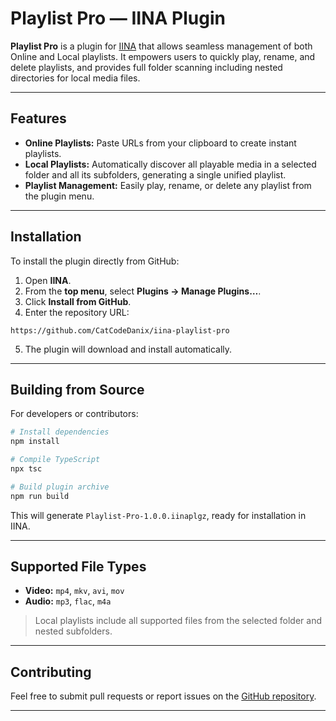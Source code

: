# Playlist Pro — IINA Plugin

**Playlist Pro** is a plugin for [IINA](https://iina.io/) that allows seamless management of both Online and Local playlists. It empowers users to quickly play, rename, and delete playlists, and provides full folder scanning including nested directories for local media files.

---

## Features

- **Online Playlists:** Paste URLs from your clipboard to create instant playlists.
- **Local Playlists:** Automatically discover all playable media in a selected folder and all its subfolders, generating a single unified playlist.
- **Playlist Management:** Easily play, rename, or delete any playlist from the plugin menu.

---

## Installation

To install the plugin directly from GitHub:

1. Open **IINA**.
2. From the **top menu**, select **Plugins → Manage Plugins…**.
3. Click **Install from GitHub**.
4. Enter the repository URL:

```
https://github.com/CatCodeDanix/iina-playlist-pro
```

5. The plugin will download and install automatically.

---

## Building from Source

For developers or contributors:

```bash
# Install dependencies
npm install

# Compile TypeScript
npx tsc

# Build plugin archive
npm run build
```

This will generate `Playlist-Pro-1.0.0.iinaplgz`, ready for installation in IINA.

---

## Supported File Types

- **Video:** `mp4`, `mkv`, `avi`, `mov`
- **Audio:** `mp3`, `flac`, `m4a`

> Local playlists include all supported files from the selected folder and nested subfolders.

---

## Contributing

Feel free to submit pull requests or report issues on the [GitHub repository](https://github.com/CatCodeDanix/iina-playlist-pro).

---
